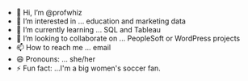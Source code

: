 - 👋 Hi, I’m @profwhiz
- 👀 I’m interested in ... education and marketing data
- 🌱 I’m currently learning ... SQL and Tableau
- 💞️ I’m looking to collaborate on ... PeopleSoft or WordPress projects
- 📫 How to reach me ... email
- 😄 Pronouns: ... she/her
- ⚡ Fun fact: ...I'm a big women's soccer fan.

<!---
profwhiz/profwhiz is a ✨ special ✨ repository because its `README.md` (this file) appears on your GitHub profile.
You can click the Preview link to take a look at your changes.
--->
